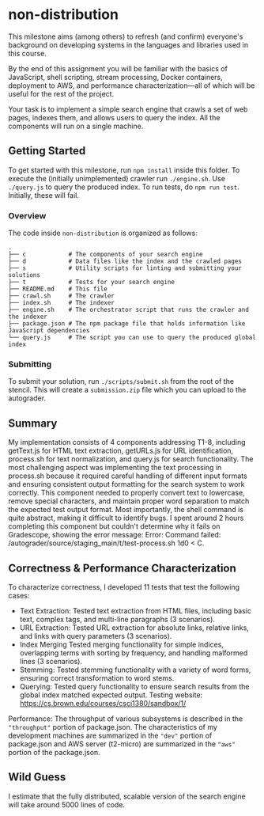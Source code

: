 # non-distribution

This milestone aims (among others) to refresh (and confirm) everyone's
background on developing systems in the languages and libraries used in this
course.

By the end of this assignment you will be familiar with the basics of
JavaScript, shell scripting, stream processing, Docker containers, deployment
to AWS, and performance characterization—all of which will be useful for the
rest of the project.

Your task is to implement a simple search engine that crawls a set of web
pages, indexes them, and allows users to query the index. All the components
will run on a single machine.

## Getting Started

To get started with this milestone, run `npm install` inside this folder. To
execute the (initially unimplemented) crawler run `./engine.sh`. Use
`./query.js` to query the produced index. To run tests, do `npm run test`.
Initially, these will fail.

### Overview

The code inside `non-distribution` is organized as follows:

```
.
├── c            # The components of your search engine
├── d            # Data files like the index and the crawled pages
├── s            # Utility scripts for linting and submitting your solutions
├── t            # Tests for your search engine
├── README.md    # This file
├── crawl.sh     # The crawler
├── index.sh     # The indexer
├── engine.sh    # The orchestrator script that runs the crawler and the indexer
├── package.json # The npm package file that holds information like JavaScript dependencies
└── query.js     # The script you can use to query the produced global index
```

### Submitting

To submit your solution, run `./scripts/submit.sh` from the root of the stencil. This will create a
`submission.zip` file which you can upload to the autograder.

## Summary
My implementation consists of 4 components addressing T1-8, including getText.js for HTML text extraction, getURLs.js for URL identification, process.sh for text normalization, and query.js for search functionality. The most challenging aspect was implementing the text processing in process.sh because it required careful handling of different input formats and ensuring consistent output formatting for the search system to work correctly. This component needed to properly convert text to lowercase, remove special characters, and maintain proper word separation to match the expected test output format. Most importantly, the shell command is quite abstract, making it difficult to identify bugs. I spent around 2 hours completing this component but couldn't determine why it fails on Gradescope, showing the error message: Error: Command failed: /autograder/source/staging_main/t/test-process.sh 1d0 < C.

## Correctness & Performance Characterization

To characterize correctness, I developed 11 tests that test the following cases:
- Text Extraction: Tested text extraction from HTML files, including basic text, complex tags, and multi-line paragraphs (3 scenarios).
- URL Extraction: Tested URL extraction for absolute links, relative links, and links with query parameters (3 scenarios).
- Index Merging Tested merging functionality for simple indices, overlapping terms with sorting by frequency, and handling malformed lines (3 scenarios).
- Stemming: Tested stemming functionality with a variety of word forms, ensuring correct transformation to word stems.
- Querying: Tested query functionality to ensure search results from the global index matched expected output.
Testing website: https://cs.brown.edu/courses/csci1380/sandbox/1/

Performance: The throughput of various subsystems is described in the `"throughput"` portion of package.json. The characteristics of my development machines are summarized in the `"dev"` portion of package.json and AWS server (t2-micro) are summarized in the `"aws"` portion of the package.json.


## Wild Guess
I estimate that the fully distributed, scalable version of the search engine will take around 5000 lines of code.